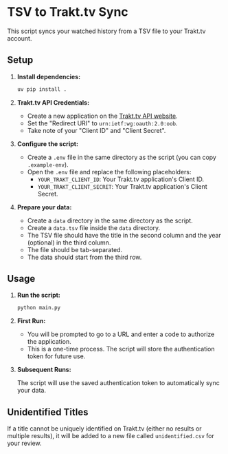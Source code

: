 # TSV to Trakt.tv Sync

This script syncs your watched history from a TSV file to your Trakt.tv account.

## Setup

1.  **Install dependencies:**

    ```bash
    uv pip install .
    ```

2.  **Trakt.tv API Credentials:**

    *   Create a new application on the [Trakt.tv API website](https://trakt.tv/oauth/applications/new).
    *   Set the "Redirect URI" to `urn:ietf:wg:oauth:2.0:oob`.
    *   Take note of your "Client ID" and "Client Secret".

3.  **Configure the script:**

    *   Create a `.env` file in the same directory as the script (you can copy `.example-env`).
    *   Open the `.env` file and replace the following placeholders:
        *   `YOUR_TRAKT_CLIENT_ID`: Your Trakt.tv application's Client ID.
        *   `YOUR_TRAKT_CLIENT_SECRET`: Your Trakt.tv application's Client Secret.

4.  **Prepare your data:**

    *   Create a `data` directory in the same directory as the script.
    *   Create a `data.tsv` file inside the `data` directory.
    *   The TSV file should have the title in the second column and the year (optional) in the third column.
    *   The file should be tab-separated.
    *   The data should start from the third row.

## Usage

1.  **Run the script:**

    ```bash
    python main.py
    ```

2.  **First Run:**

    *   You will be prompted to go to a URL and enter a code to authorize the application.
    *   This is a one-time process. The script will store the authentication token for future use.

3.  **Subsequent Runs:**

    The script will use the saved authentication token to automatically sync your data.

## Unidentified Titles

If a title cannot be uniquely identified on Trakt.tv (either no results or multiple results), it will be added to a new file called `unidentified.csv` for your review.
